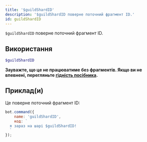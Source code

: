 ```yaml
---
title: '$guildShardID'
description: '$guildShardID поверне поточний фрагмент ID.'
id: guildShardID
---
```


`$guildShardID` поверне поточний фрагмент ID.

## Використання

```php
$guildShardID
```

**Зауважте, що це не працюватиме без фрагментів. Якщо ви не впевнені, перегляньте [гідність посібника](../../../../../../versioned_docs/version-6.4.0/guides/client/6sharding.md).**

## Приклад(и)

Це поверне поточний фрагмент ID:

```javascript
bot.command({
    name: 'guildShardID',
    код: `
  я зараз на шарі $guildShardID!
  `
});
```
